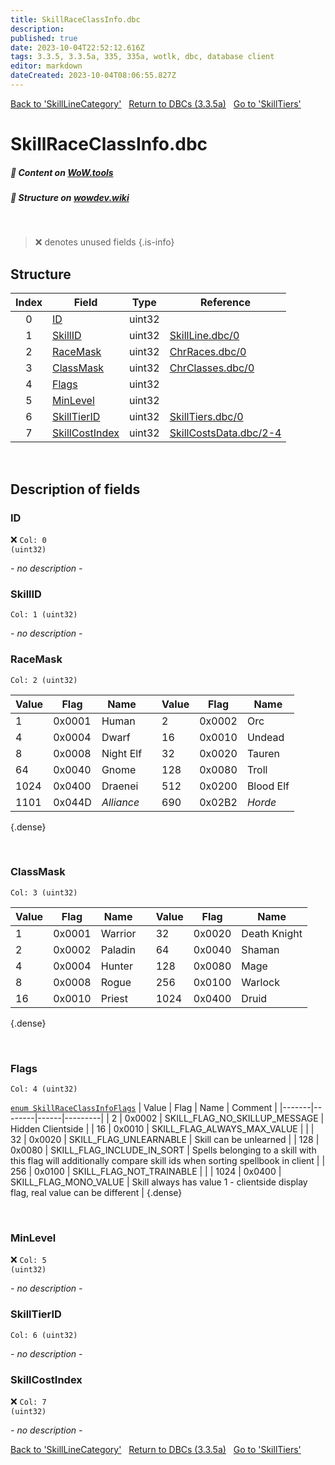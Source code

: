 ```yaml
---
title: SkillRaceClassInfo.dbc
description: 
published: true
date: 2023-10-04T22:52:12.616Z
tags: 3.3.5, 3.3.5a, 335, 335a, wotlk, dbc, database client
editor: markdown
dateCreated: 2023-10-04T08:06:55.827Z
---
```


<a href="https://trinitycore.info/files/DBC/335/skilllinecategory" class="mt-5 v-btn v-btn--depressed v-btn--flat v-btn--outlined theme--light v-size--default darkblue--text text--lighten-3"><span class="v-btn__content"><i aria-hidden="true" class="v-icon notranslate v-icon--left mdi mdi-arrow-left theme--light"></i><span>Back to 'SkillLineCategory'</span></span></a>&nbsp;&nbsp;&nbsp;<a href="https://trinitycore.info/files/DBC/335/DBC" class="mt-5 v-btn v-btn--depressed v-btn--flat v-btn--outlined theme--light v-size--default darkblue--text text--lighten-3"><span class="v-btn__content"><i aria-hidden="true" class="v-icon notranslate v-icon--left mdi mdi-home-outline theme--light"></i><span>Return to DBCs (3.3.5a)</span></span></a>&nbsp;&nbsp;&nbsp;<a href="https://trinitycore.info/files/DBC/335/skilltiers" class="mt-5 v-btn v-btn--depressed v-btn--flat v-btn--outlined theme--light v-size--default darkblue--text text--lighten-3"><span class="v-btn__content"><span>Go to 'SkillTiers'</span><i aria-hidden="true" class="v-icon notranslate v-icon--right mdi mdi-arrow-right theme--light"></i></span></a>

# SkillRaceClassInfo.dbc
##### :open_book: Content on [WoW.tools](https://wow.tools/dbc/?dbc=skillraceclassinfo&build=3.3.5.12340)
##### :pencil: Structure on [wowdev.wiki](https://wowdev.wiki/DB/SkillRaceClassInfo)
&nbsp;

> :x: denotes unused fields
{.is-info}


## Structure

| Index | Field | Type | Reference |
| :---: | --- | :---: | --- |
| 0 | [ID](#id-alt) | uint32 |  |
| 1 | [SkillID](#skillid) | uint32 | [SkillLine.dbc/0](/files/DBC/335/skillline#id-alt) |
| 2 | [RaceMask](#racemask) | uint32 | [ChrRaces.dbc/0](/files/DBC/335/chrraces#id-alt) |
| 3 | [ClassMask](#classmask) | uint32 | [ChrClasses.dbc/0](/files/DBC/335/chrclasses#id-alt) |
| 4 | [Flags](#flags) | uint32 |  |
| 5 | [MinLevel](#minlevel) | uint32 |  |
| 6 | [SkillTierID](#skilltierid) | uint32 | [SkillTiers.dbc/0](/files/DBC/335/skilltiers#id-alt) |
| 7 | [SkillCostIndex](#skillcostindex) | uint32 | [SkillCostsData.dbc/2-4](/files/DBC/335/skillcostsdata#cost) |
&nbsp;
## Description of fields

### ID <!-- {#id-alt} -->
:x: <code>Col: 0 (uint32)</code>

*- no description -*
&nbsp;

### SkillID
<code>Col: 1 (uint32)</code>

*- no description -*
&nbsp;

### RaceMask
<code>Col: 2 (uint32)</code>

| Value | Flag   | Name      |  | Value | Flag   | Name      |
|-------|--------|-----------|--|-------|--------|-----------|
|     1 | 0x0001 | Human     |  |     2 | 0x0002 | Orc       |
|     4 | 0x0004 | Dwarf     |  |    16 | 0x0010 | Undead    |
|     8 | 0x0008 | Night Elf |  |    32 | 0x0020 | Tauren    |
|    64 | 0x0040 | Gnome     |  |   128 | 0x0080 | Troll     |
|  1024 | 0x0400 | Draenei   |  |   512 | 0x0200 | Blood Elf |
|  1101 | 0x044D | *_Alliance_* |  |   690 | 0x02B2 | *_Horde_* |
{.dense}

&nbsp;

### ClassMask
<code>Col: 3 (uint32)</code>

| Value | Flag   | Name      |  | Value | Flag   | Name         |
|-------|--------|-----------|--|-------|--------|--------------|
|     1 | 0x0001 | Warrior   |  |    32 | 0x0020 | Death Knight |
|     2 | 0x0002 | Paladin   |  |    64 | 0x0040 | Shaman       |
|     4 | 0x0004 | Hunter    |  |   128 | 0x0080 | Mage         |
|     8 | 0x0008 | Rogue     |  |   256 | 0x0100 | Warlock      |
|    16 | 0x0010 | Priest    |  |  1024 | 0x0400 | Druid        |
{.dense}

&nbsp;

### Flags
<code>Col: 4 (uint32)</code>

[`enum SkillRaceClassInfoFlags`](https://github.com/TrinityCore/TrinityCore/blob/3.3.5/src/server/shared/DataStores/DBCEnums.h#L372-L380)
| Value | Flag   | Name | Comment |
|-------|--------|------|---------|
| 2 | 0x0002 | SKILL_FLAG_NO_SKILLUP_MESSAGE | Hidden Clientside |
| 16 | 0x0010 | SKILL_FLAG_ALWAYS_MAX_VALUE |  |
| 32 | 0x0020 | SKILL_FLAG_UNLEARNABLE | Skill can be unlearned |
| 128 | 0x0080 | SKILL_FLAG_INCLUDE_IN_SORT | Spells belonging to a skill with this flag will additionally compare skill ids when sorting spellbook in client |
| 256 | 0x0100 | SKILL_FLAG_NOT_TRAINABLE |  |
| 1024 | 0x0400 | SKILL_FLAG_MONO_VALUE | Skill always has value 1 - clientside display flag, real value can be different |
{.dense}

&nbsp;

### MinLevel
:x: <code>Col: 5 (uint32)</code>

*- no description -*
&nbsp;

### SkillTierID
<code>Col: 6 (uint32)</code>

*- no description -*
&nbsp;

### SkillCostIndex
:x: <code>Col: 7 (uint32)</code>

*- no description -*
&nbsp;

<a href="https://trinitycore.info/files/DBC/335/skilllinecategory" class="mt-5 v-btn v-btn--depressed v-btn--flat v-btn--outlined theme--light v-size--default darkblue--text text--lighten-3"><span class="v-btn__content"><i aria-hidden="true" class="v-icon notranslate v-icon--left mdi mdi-arrow-left theme--light"></i><span>Back to 'SkillLineCategory'</span></span></a>&nbsp;&nbsp;&nbsp;<a href="https://trinitycore.info/files/DBC/335/DBC" class="mt-5 v-btn v-btn--depressed v-btn--flat v-btn--outlined theme--light v-size--default darkblue--text text--lighten-3"><span class="v-btn__content"><i aria-hidden="true" class="v-icon notranslate v-icon--left mdi mdi-home-outline theme--light"></i><span>Return to DBCs (3.3.5a)</span></span></a>&nbsp;&nbsp;&nbsp;<a href="https://trinitycore.info/files/DBC/335/skilltiers" class="mt-5 v-btn v-btn--depressed v-btn--flat v-btn--outlined theme--light v-size--default darkblue--text text--lighten-3"><span class="v-btn__content"><span>Go to 'SkillTiers'</span><i aria-hidden="true" class="v-icon notranslate v-icon--right mdi mdi-arrow-right theme--light"></i></span></a>
